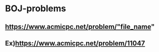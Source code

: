 # BOJ-problems
## https://www.acmicpc.net/problem/"file_name"

## Ex)https://www.acmicpc.net/problem/11047

